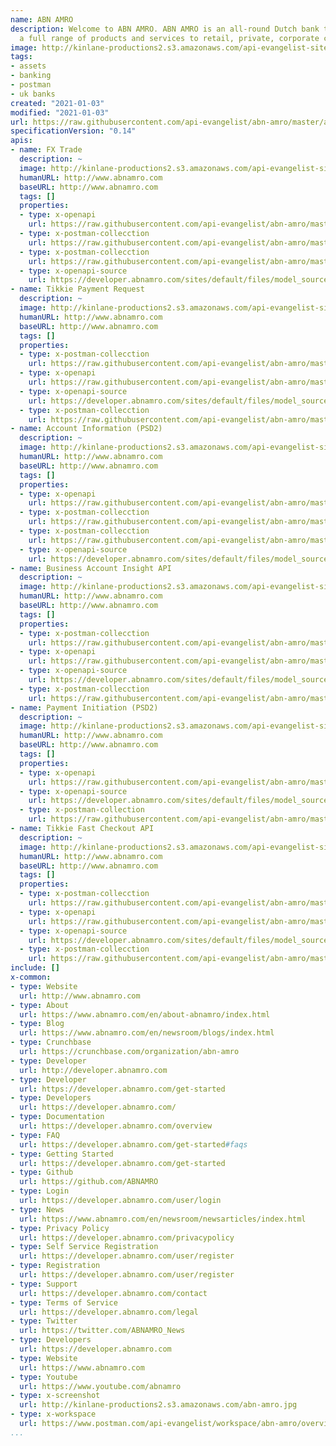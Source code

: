 ```yaml
---
name: ABN AMRO
description: Welcome to ABN AMRO. ABN AMRO is an all-round Dutch bank that offers
  a full range of products and services to retail, private, corporate clients.
image: http://kinlane-productions2.s3.amazonaws.com/api-evangelist-site/company/logos/abn-amro-bank-nv.gif
tags:
- assets
- banking
- postman
- uk banks
created: "2021-01-03"
modified: "2021-01-03"
url: https://raw.githubusercontent.com/api-evangelist/abn-amro/master/apis.json
specificationVersion: "0.14"
apis:
- name: FX Trade
  description: ~
  image: http://kinlane-productions2.s3.amazonaws.com/api-evangelist-site/company/logos/abn-amro-bank-nv.gif
  humanURL: http://www.abnamro.com
  baseURL: http://www.abnamro.com
  tags: []
  properties:
  - type: x-openapi
    url: https://raw.githubusercontent.com/api-evangelist/abn-amro/master/fxtradev1-openapi.json
  - type: x-postman-collecction
    url: https://raw.githubusercontent.com/api-evangelist/abn-amro/master/fxtradev1-postman-collection.json
  - type: x-postman-collecction
    url: https://raw.githubusercontent.com/api-evangelist/abn-amro/master/fxtradev1-postman-collection.json
  - type: x-openapi-source
    url: https://developer.abnamro.com/sites/default/files/model_source/fx-trade-v1-rev1.yaml
- name: Tikkie Payment Request
  description: ~
  image: http://kinlane-productions2.s3.amazonaws.com/api-evangelist-site/company/logos/abn-amro-bank-nv.gif
  humanURL: http://www.abnamro.com
  baseURL: http://www.abnamro.com
  tags: []
  properties:
  - type: x-postman-collecction
    url: https://raw.githubusercontent.com/api-evangelist/abn-amro/master/tikkiev1portal-postman-collection.json
  - type: x-openapi
    url: https://raw.githubusercontent.com/api-evangelist/abn-amro/master/tikkiev1portal-openapi.json
  - type: x-openapi-source
    url: https://developer.abnamro.com/sites/default/files/model_source/tikkie-v1-rev2.yaml
  - type: x-postman-collecction
    url: https://raw.githubusercontent.com/api-evangelist/abn-amro/master/tikkiev1portal-postman-collection.json
- name: Account Information (PSD2)
  description: ~
  image: http://kinlane-productions2.s3.amazonaws.com/api-evangelist-site/company/logos/abn-amro-bank-nv.gif
  humanURL: http://www.abnamro.com
  baseURL: http://www.abnamro.com
  tags: []
  properties:
  - type: x-openapi
    url: https://raw.githubusercontent.com/api-evangelist/abn-amro/master/account-information-psd2-openapi.json
  - type: x-postman-collecction
    url: https://raw.githubusercontent.com/api-evangelist/abn-amro/master/account-information-psd2-postman-collection.json
  - type: x-postman-collecction
    url: https://raw.githubusercontent.com/api-evangelist/abn-amro/master/account-information-psd2-postman-collection.json
  - type: x-openapi-source
    url: https://developer.abnamro.com/sites/default/files/model_source/account-information-v1-rev3.yaml
- name: Business Account Insight API
  description: ~
  image: http://kinlane-productions2.s3.amazonaws.com/api-evangelist-site/company/logos/abn-amro-bank-nv.gif
  humanURL: http://www.abnamro.com
  baseURL: http://www.abnamro.com
  tags: []
  properties:
  - type: x-postman-collecction
    url: https://raw.githubusercontent.com/api-evangelist/abn-amro/master/business-account-insight-api-closed-beta-postman-collection.json
  - type: x-openapi
    url: https://raw.githubusercontent.com/api-evangelist/abn-amro/master/business-account-insight-api-closed-beta-openapi.json
  - type: x-openapi-source
    url: https://developer.abnamro.com/sites/default/files/model_source/business-account-insight-v1-beta-rev1.yaml
  - type: x-postman-collecction
    url: https://raw.githubusercontent.com/api-evangelist/abn-amro/master/business-account-insight-api-closed-beta-postman-collection.json
- name: Payment Initiation (PSD2)
  description: ~
  image: http://kinlane-productions2.s3.amazonaws.com/api-evangelist-site/company/logos/abn-amro-bank-nv.gif
  humanURL: http://www.abnamro.com
  baseURL: http://www.abnamro.com
  tags: []
  properties:
  - type: x-openapi
    url: https://raw.githubusercontent.com/api-evangelist/abn-amro/master/payment-initiation-psd2-openapi.json
  - type: x-openapi-source
    url: https://developer.abnamro.com/sites/default/files/model_source/payment-initiation-v1-rev3.yaml
  - type: x-postman-collection
    url: https://raw.githubusercontent.com/api-evangelist/abn-amro/master/payment-initiation-psd2-postman-collection.json
- name: Tikkie Fast Checkout API
  description: ~
  image: http://kinlane-productions2.s3.amazonaws.com/api-evangelist-site/company/logos/abn-amro-bank-nv.gif
  humanURL: http://www.abnamro.com
  baseURL: http://www.abnamro.com
  tags: []
  properties:
  - type: x-postman-collecction
    url: https://raw.githubusercontent.com/api-evangelist/abn-amro/master/tikkie-fast-checkout-api-postman-collection.json
  - type: x-openapi
    url: https://raw.githubusercontent.com/api-evangelist/abn-amro/master/tikkie-fast-checkout-api-openapi.json
  - type: x-openapi-source
    url: https://developer.abnamro.com/sites/default/files/model_source/tikkie-fastcheckout-v1-rev4.yaml
  - type: x-postman-collecction
    url: https://raw.githubusercontent.com/api-evangelist/abn-amro/master/tikkie-fast-checkout-api-postman-collection.json
include: []
x-common:
- type: Website
  url: http://www.abnamro.com
- type: About
  url: https://www.abnamro.com/en/about-abnamro/index.html
- type: Blog
  url: https://www.abnamro.com/en/newsroom/blogs/index.html
- type: Crunchbase
  url: https://crunchbase.com/organization/abn-amro
- type: Developer
  url: http://developer.abnamro.com
- type: Developer
  url: https://developer.abnamro.com/get-started
- type: Developers
  url: https://developer.abnamro.com/
- type: Documentation
  url: https://developer.abnamro.com/overview
- type: FAQ
  url: https://developer.abnamro.com/get-started#faqs
- type: Getting Started
  url: https://developer.abnamro.com/get-started
- type: Github
  url: https://github.com/ABNAMRO
- type: Login
  url: https://developer.abnamro.com/user/login
- type: News
  url: https://www.abnamro.com/en/newsroom/newsarticles/index.html
- type: Privacy Policy
  url: https://developer.abnamro.com/privacypolicy
- type: Self Service Registration
  url: https://developer.abnamro.com/user/register
- type: Registration
  url: https://developer.abnamro.com/user/register
- type: Support
  url: https://developer.abnamro.com/contact
- type: Terms of Service
  url: https://developer.abnamro.com/legal
- type: Twitter
  url: https://twitter.com/ABNAMRO_News
- type: Developers
  url: https://developer.abnamro.com
- type: Website
  url: https://www.abnamro.com
- type: Youtube
  url: https://www.youtube.com/abnamro
- type: x-screenshot
  url: http://kinlane-productions2.s3.amazonaws.com/abn-amro.jpg
- type: x-workspace
  url: https://www.postman.com/api-evangelist/workspace/abn-amro/overview
...
```

